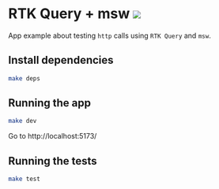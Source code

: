 # RTK Query + msw ![](https://github.com/gustavocd/rtkq-msw/workflows/rtkq-msw/badge.svg)

App example about testing `http` calls using `RTK Query` and `msw`.

## Install dependencies

```bash
make deps
```

## Running the app

```bash
make dev
```

Go to http://localhost:5173/

## Running the tests

```bash
make test
```

